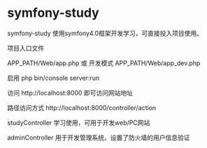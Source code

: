 # symfony-study
symfony-study 使用symfony4.0框架开发学习，可直接投入项目使用。 

  项目入口文件 
  
  APP_PATH/Web/app.php 或 开发模式 APP_PATH/Web/app_dev.php

  启用 php bin/console server:run
  
  访问 http://localhost:8000 即可访问网站地址
  
  路径访问方式 http://localhost:8000/controller/action
  
  studyController 学习使用，可用于开发web/PC网站
  
  adminController 用于开发管理系统，设置了防火墙的用户信息验证
  
  
